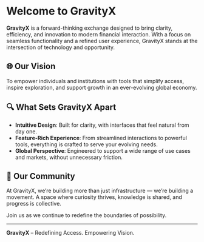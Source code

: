 # Welcome to GravityX

**GravityX** is a forward-thinking exchange designed to bring clarity, efficiency, and innovation to modern financial interaction. With a focus on seamless functionality and a refined user experience, GravityX stands at the intersection of technology and opportunity.

## 🌐 Our Vision

To empower individuals and institutions with tools that simplify access, inspire exploration, and support growth in an ever-evolving global economy.

## 🔍 What Sets GravityX Apart

- **Intuitive Design**: Built for clarity, with interfaces that feel natural from day one.
- **Feature-Rich Experience**: From streamlined interactions to powerful tools, everything is crafted to serve your evolving needs.
- **Global Perspective**: Engineered to support a wide range of use cases and markets, without unnecessary friction.

## 🚀 Our Community

At GravityX, we’re building more than just infrastructure — we’re building a movement. A space where curiosity thrives, knowledge is shared, and progress is collective.

Join us as we continue to redefine the boundaries of possibility.

---

**GravityX** – Redefining Access. Empowering Vision.
